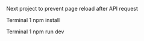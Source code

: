 Next project to prevent page reload after API request

Terminal 1 npm install

Terminal 1 npm run dev
